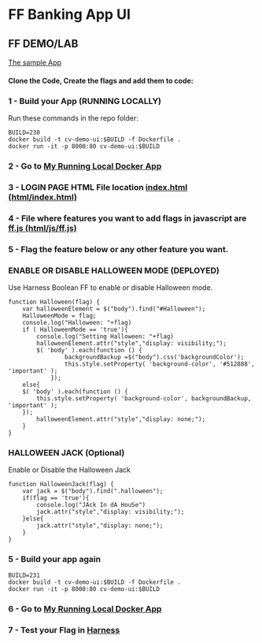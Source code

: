 # FF Banking App UI

## FF DEMO/LAB

[The sample App](https://diegopereiraeng.github.io/html/index.html)

#### Clone the Code, Create the flags and add them to code:

### 1 - Build your App (RUNNING LOCALLY)

Run these commands in the repo folder:

	BUILD=230
	docker build -t cv-demo-ui:$BUILD -f Dockerfile .
	docker run -it -p 8000:80 cv-demo-ui:$BUILD

### 2 - Go to [My Running Local Docker App](http://localhost:8000/index.html)

### 3 - LOGIN PAGE HTML File location [index.html (html/index.html)](./html/index.html)

### 4 - File where features you want to add flags in javascript are [ff.js (html/js/ff.js)](./html/js/ff.js) 

### 5 - Flag the feature below or any other feature you want.

### ENABLE OR DISABLE HALLOWEEN MODE (DEPLOYED)
Use Harness Boolean FF to enable or disable Halloween mode.

	function Halloween(flag) {
        var halloweenElement = $("body").find("#Halloween");
        HalloweenMode = flag;
        console.log("Halloween: "+flag)
        if ( HalloweenMode == 'true'){
            console.log("Setting Halloween: "+flag)
            halloweenElement.attr("style","display: visibility;");
            $( 'body' ).each(function () {
                    backgroundBackup =$("body").css('backgroundColor');
                    this.style.setProperty( 'background-color', '#512888', 'important' );
                });
        else{
        $( 'body' ).each(function () {
            this.style.setProperty( 'background-color', backgroundBackup, 'important' );
        });
            halloweenElement.attr("style","display: none;");
        }
    }

### HALLOWEEN JACK (Optional)
Enable or Disable the Halloween Jack

	function HalloweenJack(flag) {
        var jack = $("body").find(".halloween");
        if(flag == 'true'){
            console.log("JAck In dA HouSe")
            jack.attr("style","display: visibility;");
        }else{
            jack.attr("style","display: none;");
        }
    }

### 5 - Build your app again

    BUILD=231
	docker build -t cv-demo-ui:$BUILD -f Dockerfile .
	docker run -it -p 8000:80 cv-demo-ui:$BUILD

### 6 - Go to [My Running Local Docker App](http://localhost:8000/index.html)

### 7 - Test your Flag in [Harness](https://app.harness.io)

